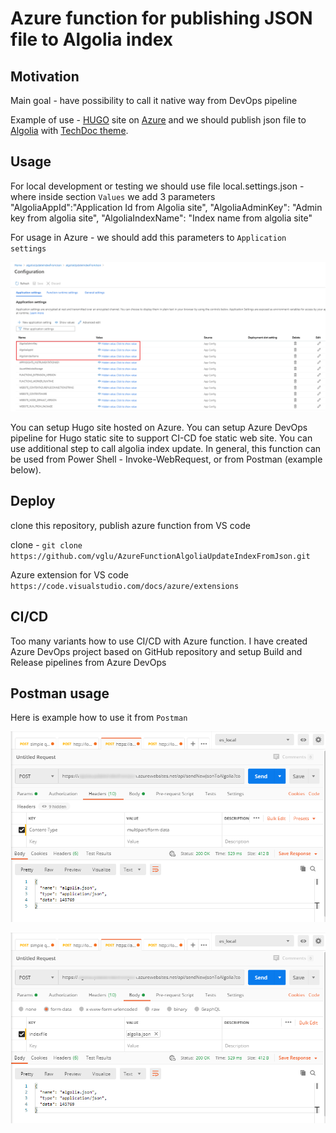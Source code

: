 # Azure function for publishing JSON file to Algolia index

## Motivation

Main goal - have possibility to call it native way from DevOps pipeline

Example of use - [HUGO](https://gohugo.io/) site on [Azure](https://azure.microsoft.com/en-us/) and we should publish json file to [Algolia](https://www.algolia.com/) with [TechDoc theme](https://themes.gohugo.io/hugo-theme-techdoc/).

## Usage

For local development or testing we should use file
local.settings.json - where inside section `Values` we add 3 parameters
    "AlgoliaAppId":"Application Id from Algolia site",
    "AlgoliaAdminKey": "Admin key from algolia site",
    "AlgoliaIndexName": "Index name from algolia site"

For usage in Azure - we should add this parameters to `Application settings`

![Application settings](/static/azure-parameters.png)

You can setup Hugo site hosted on Azure. You can setup Azure DevOps pipeline for Hugo static site to support CI-CD foe static web site. You can use additional step to call algolia index update. In general, this function can be used from Power Shell - Invoke-WebRequest, or from Postman (example below).

## Deploy

clone this repository, publish azure function from VS code

clone - `git clone https://github.com/vglu/AzureFunctionAlgoliaUpdateIndexFromJson.git`

Azure extension for VS code `https://code.visualstudio.com/docs/azure/extensions`

## CI/CD

Too many variants how to use CI/CD with Azure function.
I have created Azure DevOps project based on GitHub repository and setup Build and Release pipelines from Azure DevOps

## Postman usage

Here is example how to use it from `Postman`

![Headers](/static/postman1.png)

![Body](/static/postman2.png)